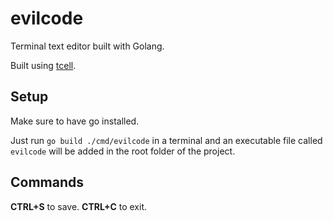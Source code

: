 # evilcode

Terminal text editor built with Golang.

Built using [tcell](https://github.com/gdamore/tcell).

## Setup

Make sure to have go installed.

Just run `go build ./cmd/evilcode` in a terminal and an executable file called `evilcode` will be added in the root folder of the project.

## Commands

**CTRL+S** to save.
**CTRL+C** to exit.
